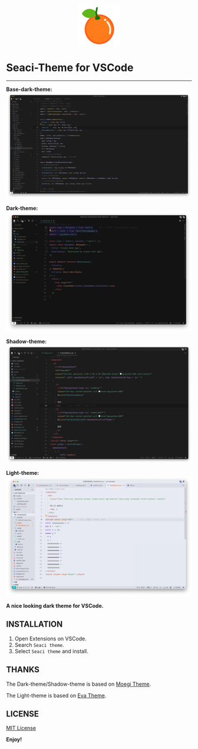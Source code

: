 <div align=center><img src="README.assets/icon.png" alt="icon" style="zoom:50%;" /></div>

# Seaci-Theme for VSCode

---

<b>Base-dark-theme: </b>
![shoot](README.assets/base.jpg)

<b>Dark-theme: </b>
![shoot](README.assets/shot.jpg)

<b>Shadow-theme: </b>
![shoot](README.assets/shadow.jpg)

<b>Light-theme: </b>
![shoot](README.assets/light.jpg)

**A nice looking dark theme for VSCode.**

## INSTALLATION

1. Open Extensions on VSCode.
2. Search `Seaci theme`.
3. Select `Seaci theme` and install.

## THANKS

The Dark-theme/Shadow-theme is based on [Moegi Theme](https://github.com/moegi-design/vscode-theme).

The Light-theme is based on [Eva Theme](https://github.com/fisheva/Eva-Theme).

## LICENSE

[MIT License](LICENSE)

**Enjoy!**
